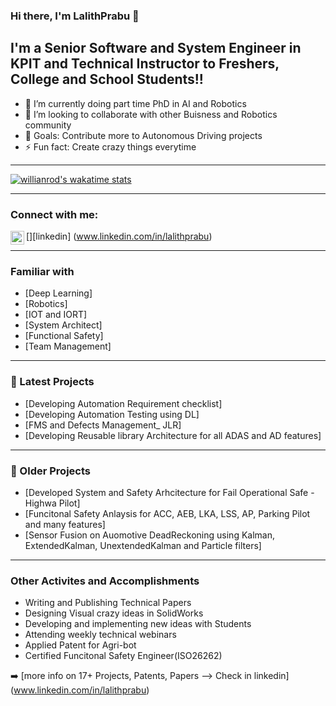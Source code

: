 ### Hi there, I'm LalithPrabu 👋

## I'm a Senior Software and System Engineer in KPIT and Technical Instructor to Freshers, College and School Students!!

- 🌱 I’m currently doing part time PhD in AI and Robotics
- 👯 I’m looking to collaborate with other Buisness and Robotics community
- 🥅 Goals: Contribute more to Autonomous Driving projects
- ⚡ Fun fact: Create crazy things everytime

---

[![willianrod's wakatime stats](https://github-readme-stats.vercel.app/api/wakatime?username=LalithPrabu)](https://github.com/anuraghazra/github-readme-stats)

---

### Connect with me:

[<img align="left" alt="codeSTACKr | LinkedIn" width="22px" src="https://cdn.jsdelivr.net/npm/simple-icons@v3/icons/linkedin.svg" />][linkedin]
(www.linkedin.com/in/lalithprabu)

---

### Familiar with

- [Deep Learning]
- [Robotics]
- [IOT and IORT]
- [System Architect]
- [Functional Safety]
- [Team Management]
---

### 📕 Latest Projects

<!-- Recent Projects -->
- [Developing Automation Requirement checklist]
- [Developing Automation Testing using DL]
- [FMS and Defects Management_ JLR]
- [Developing Reusable library Architecture for all ADAS and AD features]
---

### 📕 Older Projects

<!-- Older Prjects  -->
- [Developed System and Safety Arhcitecture for Fail Operational Safe - Highwa Pilot]
- [Funcitonal Safety Anlaysis for ACC, AEB, LKA, LSS, AP, Parking Pilot and many features]
- [Sensor Fusion on Auomotive DeadReckoning using Kalman, ExtendedKalman, UnextendedKalman and Particle filters]
---
### Other Activites and Accomplishments

- Writing and Publishing Technical Papers
- Designing Visual crazy ideas in SolidWorks
- Developing and implementing new ideas with Students
- Attending weekly technical webinars
- Applied Patent for Agri-bot
- Certified Funcitonal Safety Engineer(ISO26262)

<!-- BLOG-POST-LIST:END -->

➡️ [more info on 17+ Projects, Patents, Papers --> Check in linkedin] (www.linkedin.com/in/lalithprabu)
